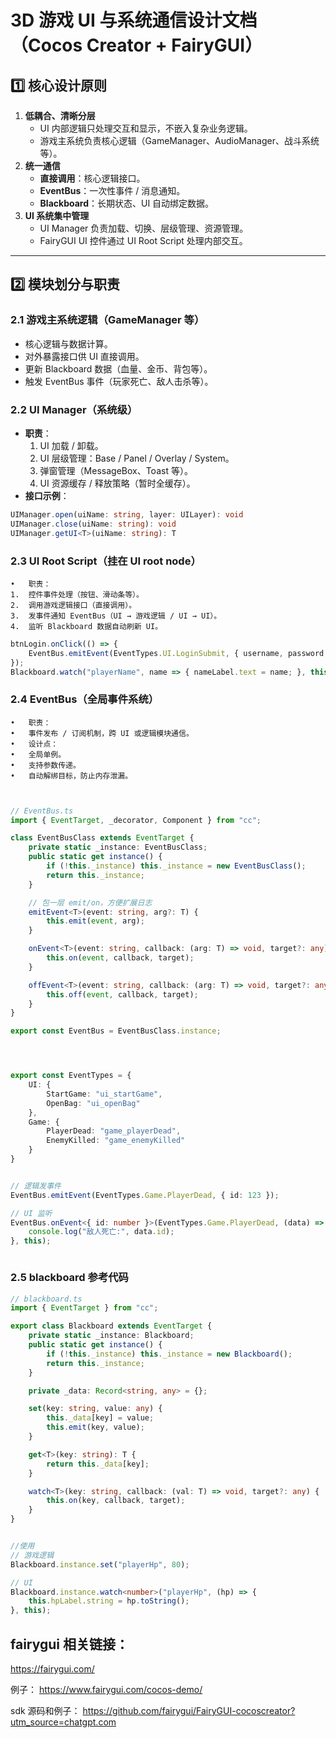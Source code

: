 # 3D 游戏 UI 与系统通信设计文档（Cocos Creator + FairyGUI）

## 1️⃣ 核心设计原则
1. **低耦合、清晰分层**
   - UI 内部逻辑只处理交互和显示，不嵌入复杂业务逻辑。
   - 游戏主系统负责核心逻辑（GameManager、AudioManager、战斗系统等）。
2. **统一通信**
   - **直接调用**：核心逻辑接口。
   - **EventBus**：一次性事件 / 消息通知。
   - **Blackboard**：长期状态、UI 自动绑定数据。
3. **UI 系统集中管理**
   - UI Manager 负责加载、切换、层级管理、资源管理。
   - FairyGUI UI 控件通过 UI Root Script 处理内部交互。

---

## 2️⃣ 模块划分与职责

### 2.1 游戏主系统逻辑（GameManager 等）
- 核心逻辑与数据计算。
- 对外暴露接口供 UI 直接调用。
- 更新 Blackboard 数据（血量、金币、背包等）。
- 触发 EventBus 事件（玩家死亡、敌人击杀等）。

### 2.2 UI Manager（系统级）
- **职责**：
  1. UI 加载 / 卸载。
  2. UI 层级管理：Base / Panel / Overlay / System。
  3. 弹窗管理（MessageBox、Toast 等）。
  4. UI 资源缓存 / 释放策略（暂时全缓存）。
- **接口示例**：
```ts
UIManager.open(uiName: string, layer: UILayer): void
UIManager.close(uiName: string): void
UIManager.getUI<T>(uiName: string): T
```

### 2.3 UI Root Script（挂在 UI root node）
	•	职责：
	1.	控件事件处理（按钮、滑动条等）。
	2.	调用游戏逻辑接口（直接调用）。
	3.	发事件通知 EventBus（UI → 游戏逻辑 / UI → UI）。
	4.	监听 Blackboard 数据自动刷新 UI。
```ts
btnLogin.onClick(() => {
    EventBus.emitEvent(EventTypes.UI.LoginSubmit, { username, password });
});
Blackboard.watch("playerName", name => { nameLabel.text = name; }, this);
```

### 2.4 EventBus（全局事件系统）
	•	职责：
	•	事件发布 / 订阅机制，跨 UI 或逻辑模块通信。
	•	设计点：
	•	全局单例。
	•	支持参数传递。
	•	自动解绑目标，防止内存泄漏。
```ts


// EventBus.ts
import { EventTarget, _decorator, Component } from "cc";

class EventBusClass extends EventTarget {
    private static _instance: EventBusClass;
    public static get instance() {
        if (!this._instance) this._instance = new EventBusClass();
        return this._instance;
    }

    // 包一层 emit/on，方便扩展日志
    emitEvent<T>(event: string, arg?: T) {
        this.emit(event, arg);
    }

    onEvent<T>(event: string, callback: (arg: T) => void, target?: any) {
        this.on(event, callback, target);
    }

    offEvent<T>(event: string, callback: (arg: T) => void, target?: any) {
        this.off(event, callback, target);
    }
}

export const EventBus = EventBusClass.instance;




export const EventTypes = {
    UI: {
        StartGame: "ui_startGame",
        OpenBag: "ui_openBag"
    },
    Game: {
        PlayerDead: "game_playerDead",
        EnemyKilled: "game_enemyKilled"
    }
}


// 逻辑发事件
EventBus.emitEvent(EventTypes.Game.PlayerDead, { id: 123 });

// UI 监听
EventBus.onEvent<{ id: number }>(EventTypes.Game.PlayerDead, (data) => {
    console.log("敌人死亡:", data.id);
}, this);



```


### 2.5 blackboard 参考代码
```ts
// blackboard.ts
import { EventTarget } from "cc";

export class Blackboard extends EventTarget {
    private static _instance: Blackboard;
    public static get instance() {
        if (!this._instance) this._instance = new Blackboard();
        return this._instance;
    }

    private _data: Record<string, any> = {};

    set(key: string, value: any) {
        this._data[key] = value;
        this.emit(key, value);
    }

    get<T>(key: string): T {
        return this._data[key];
    }

    watch<T>(key: string, callback: (val: T) => void, target?: any) {
        this.on(key, callback, target);
    }
}


//使用
// 游戏逻辑
Blackboard.instance.set("playerHp", 80);

// UI
Blackboard.instance.watch<number>("playerHp", (hp) => {
    this.hpLabel.string = hp.toString();
}, this);

```

## fairygui 相关链接：

https://fairygui.com/

例子：
https://www.fairygui.com/cocos-demo/

sdk 源码和例子：
https://github.com/fairygui/FairyGUI-cocoscreator?utm_source=chatgpt.com

